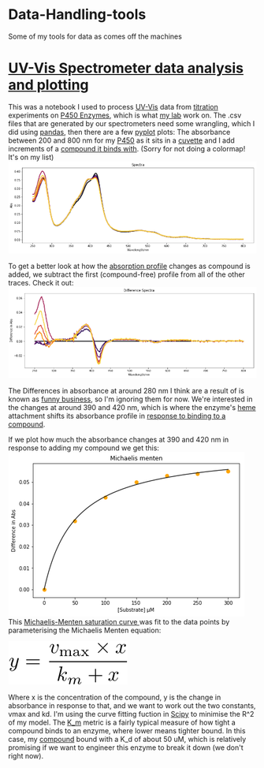 # Data-Handling-tools

Some of my tools for data as comes off the machines
# [UV-Vis Spectrometer data analysis and plotting](https://github.com/jamesengleback/Data-Handling-tools/blob/master/20180623%20-%20Varian%20Spec%20data.ipynb)
This was a notebook I used to process [UV-Vis](https://en.wikipedia.org/wiki/Ultraviolet%E2%80%93visible_spectroscopy) data from [titration](https://www.ncbi.nlm.nih.gov/pmc/articles/PMC4756639/) experiments on [P450 Enzymes](https://en.wikipedia.org/wiki/Cytochrome_P450), which is what [my lab](https://www.research.manchester.ac.uk/portal/andrew.munro.html) work on. 
The .csv files that are generated by our spectrometers need some wrangling, which I did using [pandas](https://pandas.pydata.org/), then there are a few [pyplot](https://matplotlib.org/api/pyplot_api.html) plots:
The absorbance between 200 and 800 nm for my [P450](https://www.ncbi.nlm.nih.gov/pubmed/12076537) as it sits in a [cuvette](https://en.wikipedia.org/wiki/Cuvette) and I add increments of a [compound it binds with](https://pubchem.ncbi.nlm.nih.gov/compound/Fluazifop). (Sorry for not doing a colormap! It's on my list)
![Raw spec](20190427_Raw_UVVis_Spectra.png)

To get a better look at how the [absorption profile](https://www.ncbi.nlm.nih.gov/pmc/articles/PMC3041835/) changes as compound is added, we subtract the first (compound-free) profile from all of the other traces. Check it out:
![Difference Spectra](20190427UVVis_Difference_Spectra.png)

The Differences in absorbance at around 280 nm I think are a result of is known as [funny business](https://en.wikipedia.org/wiki/Absorption_spectroscopy), so I'm ignoring them for now. We're interested in the changes at around 390 and 420 nm, which is where the enzyme's [heme](https://en.wikipedia.org/wiki/Heme) attachment shifts its absorbance profile in [response to binding to a compound](https://www.ncbi.nlm.nih.gov/pmc/articles/PMC3041835/).

If we plot how much the absorbance changes at 390 and 420 nm in response to adding my compound we get this:
![MichaelisMenten](20190427UVVis_Michaelis_Menten_plot.png)
This [Michaelis-Menten saturation curve ](https://en.wikipedia.org/wiki/Michaelis%E2%80%93Menten_kinetics) was fit to the data points by parameterising the Michaelis Menten equation:

![Equation](imgtemp_fvm3rs-1.png)

Where x is the concentration of the compound, y is the change in absorbance in response to that, and we want to work out the two constants, vmax and kd. I'm using the curve fitting fuction in [Scipy](https://www.scipy.org/) to minimise the R^2 of my model.
The [K_m](https://en.wikipedia.org/wiki/Dissociation_constant) metric is a fairly typical measure of how tight a compound binds to an enzyme, where lower means tighter bound. In this case, my [compound](https://pubchem.ncbi.nlm.nih.gov/compound/Fluazifop) bound with a K_d of about 50 uM, which is relatively promising if we want to engineer this enzyme to break it down (we don't right now).

